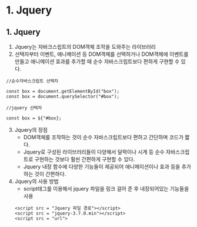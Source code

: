# 1. Jquery

## 1. Jquery

1. Jquery는 자바크스립트의 DOM객체 조작을 도와주는 라이브러리
2. 선택자부터 이벤트, 애니메이션 등 DOM객체를 선택하거나 DOM객체에 이벤트를 만들고 애니메이션 효과를 추가할 때 순수 자바스크립트보다 편하게 구현할 수 있다.

```
//순수자바스크립트 선택자

const box = document.getElementById("box");
const box = document.querySelector("#box");

//jquery 선택자

const box = ${"#box};
```

3. Jquery의 장점
   - DOM객체를 조작하는 것이 순수 자바스크립트보다 편하고 간단하며 코드가 짧다.
   - Jquery로 구성된 라이브러리들이 다양해서 달력이나 시계 등 순수 자바스크립트로 구현하는 것보다 훨씬 간편하게 구현할 수 있다.
   - Jquery 내장 함수에 다양한 기능들이 제공되어 애니메이션이나 효과 등을 추가하는 것이 간편하다.
4. Jquery의 사용 방법
   - script태그를 이용해서 jquery 파일을 링크 걸어 준 후 내장되어있는 기능들을 사용
   ```
   <script src = "Jquery 파일 경로"></script>
   <script src = "jquery-3.7.0.min"></script>
   <script src = "url">
   ```
